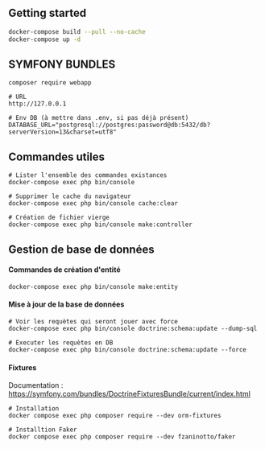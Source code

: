 ## Getting started

```bash
docker-compose build --pull --no-cache
docker-compose up -d
```

## SYMFONY BUNDLES
```
composer require webapp
```

```
# URL
http://127.0.0.1

# Env DB (à mettre dans .env, si pas déjà présent)
DATABASE_URL="postgresql://postgres:password@db:5432/db?serverVersion=13&charset=utf8"
```

## Commandes utiles
```
# Lister l'ensemble des commandes existances 
docker-compose exec php bin/console

# Supprimer le cache du navigateur
docker-compose exec php bin/console cache:clear

# Création de fichier vierge
docker-compose exec php bin/console make:controller
```

## Gestion de base de données

#### Commandes de création d'entité
```
docker-compose exec php bin/console make:entity
```

#### Mise à jour de la base de données
```
# Voir les requètes qui seront jouer avec force
docker-compose exec php bin/console doctrine:schema:update --dump-sql

# Executer les requètes en DB
docker-compose exec php bin/console doctrine:schema:update --force
```

#### Fixtures 
Documentation : https://symfony.com/bundles/DoctrineFixturesBundle/current/index.html
```
# Installation 
docker compose exec php composer require --dev orm-fixtures

# Installtion Faker 
docker compose exec php composer require --dev fzaninotto/faker
```

